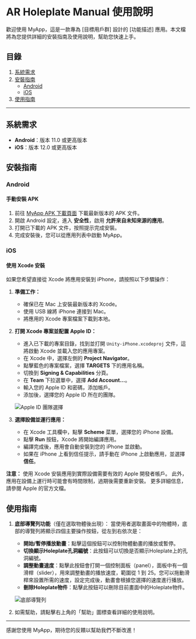 # **AR Holeplate Manual 使用說明**

歡迎使用 MyApp，這是一款專為 [目標用戶群] 設計的 [功能描述] 應用。本文檔將為您提供詳細的安裝指南及使用說明，幫助您快速上手。

## **目錄**
1. [系統需求](#系統需求)
2. [安裝指南](#安裝指南)
   - [Android](#android)
   - [iOS](#ios)
3. [使用指南](#使用指南)

---

## **系統需求**

- **Android**：版本 11.0 或更高版本
- **iOS**：版本 12.0 或更高版本

## **安裝指南**

### **Android**

#### **手動安裝 APK**
1. 前往 [MyApp APK 下載頁面](https://example.com) 下載最新版本的 APK 文件。
2. 開啟 Android 設定，進入 **安全性**，啟用 **允許來自未知來源的應用**。
3. 打開已下載的 APK 文件，按照提示完成安裝。
4. 完成安裝後，您可以從應用列表中啟動 MyApp。

### **iOS**

#### **使用 Xcode 安裝**
如果您希望直接從 Xcode 將應用安裝到 iPhone，請按照以下步驟操作：

1. **準備工作：**
   - 確保已在 Mac 上安裝最新版本的 Xcode。
   - 使用 USB 線將 iPhone 連接到 Mac。
   - 將應用的 Xcode 專案檔案下載到本地。

2. **打開 Xcode 專案並配置 Apple ID：**
   - 進入已下載的專案目錄，找到並打開 `Unity-iPhone.xcodeproj` 文件，這將啟動 Xcode 並載入您的應用專案。
   - 在 Xcode 中，選擇左側的 **Project Navigator**。
   - 點擊藍色的專案檔案，選擇 **TARGETS** 下的應用名稱。
   - 切換到 **Signing & Capabilities** 分頁。
   - 在 **Team** 下拉選單中，選擇 **Add Account...**。
   - 輸入您的 Apple ID 和密碼，添加帳戶。
   - 添加後，選擇您的 Apple ID 所在的團隊。

   ![Apple ID 團隊選擇](https://imgur.com/yGt46fI)

3. **選擇設備並運行應用：**
   - 在 Xcode 工具欄中，點擊 **Scheme** 菜單，選擇您的 iPhone 設備。
   - 點擊 **Run** 按鈕，Xcode 將開始編譯應用。
   - 編譯完成後，應用會自動安裝到您的 iPhone 並啟動。
   - 如果在 iPhone 上看到信任提示，請手動在 iPhone 上啟動應用，並選擇 **信任**。


**注意：** 使用 Xcode 安裝應用到實際設備需要有效的 Apple 開發者帳戶。 此外，應用在設備上運行時可能會有時間限制，過期後需要重新安裝。 更多詳細信息，請參閱 Apple 的官方文檔。


## **使用指南**

1. **底部導覽列功能**（僅在選取物體後出現）：
   當使用者選取畫面中的物體時，底部的導覽列將顯示四個主要操作按鈕，從左到右依次是：
   - **開始/暫停播放動畫**：點擊這個按鈕可以控制物體動畫的播放或暫停。
   - **切換顯示Holeplate孔洞編號**：此按鈕可以切換是否顯示Holeplate上的孔洞編號。
   - **調整動畫速度**：點擊此按鈕會打開一個控制面板（panel），面板中有一個滑桿（slider），用來調整動畫的播放速度，範圍從 1 到 25。您可以拖動滑桿來設置所需的速度，設定完成後，動畫會根據您選擇的速度進行播放。
   - **刪除Holeplate物件**：點擊此按鈕可以刪除目前畫面中的Holeplate物件。

   ![底部導覽列](https://imgur.com/a/DSPKiBu)

2. 如需幫助，請點擊右上角的「幫助」圖標查看詳細的使用說明。

---

感謝您使用 MyApp，期待您的反饋以幫助我們不斷改進！
